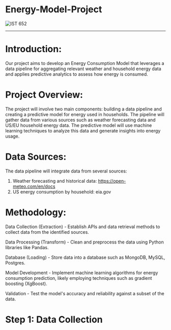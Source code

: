 # Energy-Model-Project

![IST 652](https://github.com/nyurashku/Energy-Model-Project/assets/119478875/d8f14f20-f7e6-40df-93f8-9be92d7ee0df)

****
# Introduction:

Our project aims to develop an Energy Consumption Model that leverages a data pipeline for aggregating relevant weather and household energy data and applies predictive analytics to assess how energy is consumed.

# Project Overview:

The project will involve two main components: building a data pipeline and creating a predictive model for energy used in households. The pipeline will gather data from various sources such as weather forecasting data and US/EU household energy data. The predictive model will use machine learning techniques to analyze this data and generate insights into energy usage.


# Data Sources:

The data pipeline will integrate data from several sources:

1.	Weather forecasting and historical data: https://open-meteo.com/en/docs
2.	US energy consumption by household: eia.gov


# Methodology:

Data Collection (Extraction) - Establish APIs and data retrieval methods to collect data from the identified sources.

Data Processing (Transform) - Clean and preprocess the data using Python libraries like Pandas.

Database (Loading) - Store data into a database such as MongoDB, MySQL, Postgres.

Model Development - Implement machine learning algorithms for energy consumption prediction, likely employing techniques such as gradient boosting (XgBoost).

Validation - Test the model's accuracy and reliability against a subset of the data.

# Step 1: Data Collection



